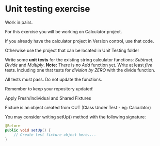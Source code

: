 # Unit testing exercise

Work in pairs.

For this exercise you will be working on Calculator project.

If you already have the calculator project in Version control, use that code.

Otherwise use the project that can be located in Unit Testing folder

Write some **unit tests** for the existing string calculator functions: *Subtract*, *Divide* and *Multiply*. 
**Note:** There is no *Add* function yet.
Write at least *five* tests. Including one that tests for *division by ZERO* with the divide function.

All tests must pass.
Do not update the functions.

Remember to keep your repository updated!

Apply Fresh/Individual and Shared Fixtures

Fixture is an object created from CUT (Class Under Test - eg: Calculator)

You may consider writing setUp() method with the following signature:

```java
@Before
public void setUp() {
    // Create test fixture object here....
}
```
